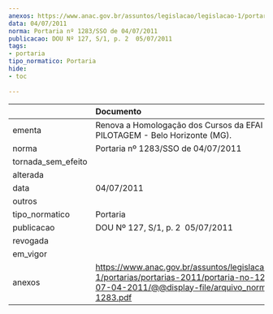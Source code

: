 ```yaml
---
anexos: https://www.anac.gov.br/assuntos/legislacao/legislacao-1/portarias/portarias-2011/portaria-no-1283-sso-de-07-04-2011/@@display-file/arquivo_norma/PA2011-1283.pdf
data: 04/07/2011
norma: Portaria nº 1283/SSO de 04/07/2011
publicacao: DOU Nº 127, S/1, p. 2  05/07/2011
tags:
- portaria
tipo_normatico: Portaria
hide: 
- toc 
 
---
```


|                    | Documento                                                                                                                                                         |
|:-------------------|:------------------------------------------------------------------------------------------------------------------------------------------------------------------|
| ementa             | Renova a Homologação dos Cursos da EFAI ESCOLA DE PILOTAGEM - Belo Horizonte (MG).                                                                                |
| norma              | Portaria nº 1283/SSO de 04/07/2011                                                                                                                                |
| tornada_sem_efeito |                                                                                                                                                                   |
| alterada           |                                                                                                                                                                   |
| data               | 04/07/2011                                                                                                                                                        |
| outros             |                                                                                                                                                                   |
| tipo_normatico     | Portaria                                                                                                                                                          |
| publicacao         | DOU Nº 127, S/1, p. 2  05/07/2011                                                                                                                                 |
| revogada           |                                                                                                                                                                   |
| em_vigor           |                                                                                                                                                                   |
| anexos             | https://www.anac.gov.br/assuntos/legislacao/legislacao-1/portarias/portarias-2011/portaria-no-1283-sso-de-07-04-2011/@@display-file/arquivo_norma/PA2011-1283.pdf |
